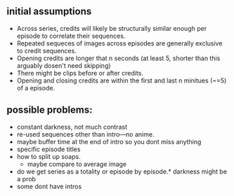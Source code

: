 ## initial assumptions
* Across series, credits will likely be structurally similar enough per episode to correlate their sequences.
* Repeated sequeces of images across episodes are generally exclusive to credit sequences.
* Opening credits are longer that n seconds (at least 5, shorter than this arguably dosen't need skipping) 
* There might be clips before or after credits.
* Opening and closing credits are within the first and last n minitues (~=5) of a episode.

## possible problems:
* constant darkness, not much contrast
* re-used sequences other than intro—no anime.
* maybe buffer time at the end of intro so you dont miss anything
* specific episode titles
* how to split up soaps. 
    - maybe compare to average image
* do we get series as a totality or episode by episode.* darkness might be a prob
* some dont have intros